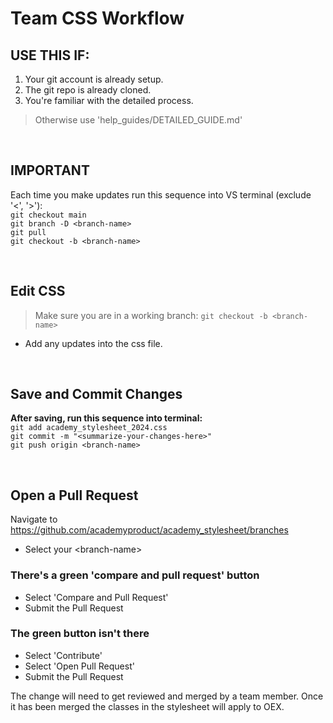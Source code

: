 # Team CSS Workflow

## USE THIS IF:
1. Your git account is already setup.
2. The git repo is already cloned.
3. You're familiar with the detailed process.
> Otherwise use 'help_guides/DETAILED_GUIDE.md'


&nbsp;

## IMPORTANT
Each time you make updates run this sequence into VS terminal (exclude '<', '>'):\
`git checkout main`\
`git branch -D <branch-name>`\
`git pull`\
`git checkout -b <branch-name>`


&nbsp;

## Edit CSS
> Make sure you are in a working branch: `git checkout -b <branch-name>`
- Add any updates into the css file.

&nbsp;

## Save and Commit Changes
**After saving, run this sequence into terminal:**\
`git add academy_stylesheet_2024.css`\
`git commit -m "<summarize-your-changes-here>"`\
`git push origin <branch-name>`

&nbsp;

## Open a Pull Request
Navigate to https://github.com/academyproduct/academy_stylesheet/branches
- Select your \<branch-name>
### There's a green 'compare and pull request' button
- Select 'Compare and Pull Request'
- Submit the Pull Request
### The green button isn't there
- Select 'Contribute'
- Select 'Open Pull Request'
- Submit the Pull Request

The change will need to get reviewed and merged by a team member. Once it has been merged the classes in the stylesheet will apply to OEX.
